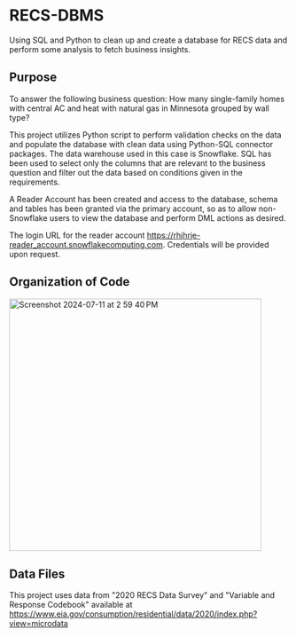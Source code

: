 # RECS-DBMS
Using SQL and Python to clean up and create a database for RECS data and perform some analysis to fetch business insights.

## Purpose
To answer the following business question: How many single-family homes with central AC and heat with natural gas in Minnesota grouped by wall type?

This project utilizes Python script to perform validation checks on the data and populate the database with clean data using Python-SQL connector packages. The data warehouse used in this case is Snowflake. SQL has been used to select only the columns that are relevant to the business question and filter out the data based on conditions given in the requirements. 

A Reader Account has been created and access to the database, schema and tables has been granted via the primary account, so as to allow non-Snowflake users to view the database and perform DML actions as desired.

The login URL for the reader account https://rhjhrje-reader_account.snowflakecomputing.com. Credentials will be provided upon request.

## Organization of Code
  
<img width="455" alt="Screenshot 2024-07-11 at 2 59 40 PM" src="https://github.com/user-attachments/assets/1812d4c3-b175-44d8-869a-7d5985c6b0aa">

## Data Files

This project uses data from "2020 RECS Data Survey" and "Variable and Response Codebook" available at https://www.eia.gov/consumption/residential/data/2020/index.php?view=microdata



